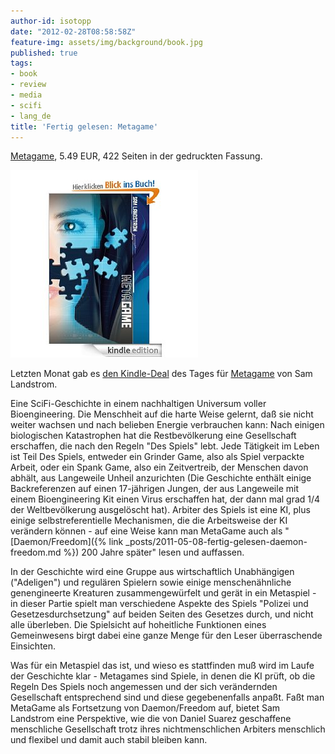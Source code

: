 ```yaml
---
author-id: isotopp
date: "2012-02-28T08:58:58Z"
feature-img: assets/img/background/book.jpg
published: true
tags:
- book
- review
- media
- scifi
- lang_de
title: 'Fertig gelesen: Metagame'
---
```

[Metagame](http://www.amazon.de/MetaGame-ebook/dp/B003LSTK7C),
5.49 EUR, 422 Seiten in der gedruckten Fassung.

![Landstrom: Metagame](/uploads/metagame.jpg)

Letzten Monat gab es 
[den Kindle-Deal](http://lookbeforespending.com/2011/11/20/kindle-daily-deal-metagame-just-0-99/)
des Tages für [Metagame](http://www.amazon.de/MetaGame-ebook/dp/B003LSTK7C)
von Sam Landstrom.

Eine SciFi-Geschichte in einem nachhaltigen Universum voller Bioengineering. 
Die Menschheit auf die harte Weise gelernt, daß sie nicht weiter wachsen und
nach belieben Energie verbrauchen kann: Nach einigen biologischen
Katastrophen hat die Restbevölkerung eine Gesellschaft erschaffen, die nach
den Regeln "Des Spiels" lebt.  Jede Tätigkeit im Leben ist Teil Des Spiels,
entweder ein Grinder Game, also als Spiel verpackte Arbeit, oder ein Spank
Game, also ein Zeitvertreib, der Menschen davon abhält, aus Langeweile
Unheil anzurichten (Die Geschichte enthält einige Backreferenzen auf einen
17-jährigen Jungen, der aus Langeweile mit einem Bioengineering Kit einen
Virus erschaffen hat, der dann mal grad 1/4 der Weltbevölkerung ausgelöscht
hat).  Arbiter des Spiels ist eine KI, plus einige selbstreferentielle
Mechanismen, die die Arbeitsweise der KI verändern können - auf eine Weise
kann man MetaGame auch als "[Daemon/Freedom]({% link _posts/2011-05-08-fertig-gelesen-daemon-freedom.md %})
200 Jahre später" lesen und auffassen.

In der Geschichte wird eine Gruppe aus wirtschaftlich Unabhängigen
("Adeligen") und regulären Spielern sowie einige menschenähnliche
genengineerte Kreaturen zusammengewürfelt und gerät in ein Metaspiel - in
dieser Partie spielt man verschiedene Aspekte des Spiels "Polizei und
Gesetzesdurchsetzung" auf beiden Seiten des Gesetzes durch, und nicht alle
überleben.  Die Spielsicht auf hoheitliche Funktionen eines Gemeinwesens
birgt dabei eine ganze Menge für den Leser überraschende Einsichten.

Was für ein Metaspiel das ist, und wieso es stattfinden muß wird im Laufe
der Geschichte klar - Metagames sind Spiele, in denen die KI prüft, ob die
Regeln Des Spiels noch angemessen und der sich verändernden Gesellschaft
entsprechend sind und diese gegebenenfalls anpaßt.  Faßt man MetaGame als
Fortsetzung von Daemon/Freedom auf, bietet Sam Landstrom eine Perspektive,
wie die von Daniel Suarez geschaffene menschliche Gesellschaft trotz ihres
nichtmenschlichen Arbiters menschlich und flexibel und damit auch stabil
bleiben kann.
